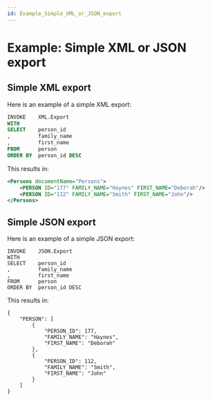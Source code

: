 ```yaml
---
id: Example_Simple_XML_or_JSON_export
---
```


# Example: Simple XML or JSON export

## Simple XML export

Here is an example of a simple XML export:

```sql
INVOKE    XML.Export
WITH
SELECT    person_id
,         family_name
,         first_name
FROM      person
ORDER BY  person_id DESC

```

This results in:

```xml
<Persons documentName="Persons">
    <PERSON ID="177" FAMILY_NAME="Haynes" FIRST_NAME="Deborah"/>
    <PERSON ID="112" FAMILY_NAME="Smith" FIRST_NAME="John"/>
</Persons>

```

## Simple JSON export

Here is an example of a simple JSON export:

```language-json
INVOKE    JSON.Export
WITH
SELECT    person_id
,         family_name
,         first_name
FROM      person
ORDER BY  person_id DESC

```

This results in:

```language-json
{
	"PERSON": [
		{
			"PERSON_ID": 177,
			"FAMILY_NAME": "Haynes",
			"FIRST_NAME": "Deborah"
		},
		{
			"PERSON_ID": 112,
			"FAMILY_NAME": "Smith",
			"FIRST_NAME": "John"
		}
	]
}

```